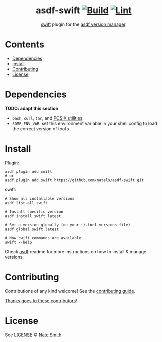 <div align="center">

# asdf-swift [![Build](https://github.com/natels/asdf-swift/actions/workflows/build.yml/badge.svg)](https://github.com/natels/asdf-swift/actions/workflows/build.yml) [![Lint](https://github.com/natels/asdf-swift/actions/workflows/lint.yml/badge.svg)](https://github.com/natels/asdf-swift/actions/workflows/lint.yml)

[swift](https://www.swift.org/documentation/) plugin for the [asdf version manager](https://asdf-vm.com).

</div>

# Contents

- [Dependencies](#dependencies)
- [Install](#install)
- [Contributing](#contributing)
- [License](#license)

# Dependencies

**TODO: adapt this section**

- `bash`, `curl`, `tar`, and [POSIX utilities](https://pubs.opengroup.org/onlinepubs/9699919799/idx/utilities.html).
- `SOME_ENV_VAR`: set this environment variable in your shell config to load the correct version of tool x.

# Install

Plugin:

```shell
asdf plugin add swift
# or
asdf plugin add swift https://github.com/natels/asdf-swift.git
```

swift:

```shell
# Show all installable versions
asdf list-all swift

# Install specific version
asdf install swift latest

# Set a version globally (on your ~/.tool-versions file)
asdf global swift latest

# Now swift commands are available
swift --help
```

Check [asdf](https://github.com/asdf-vm/asdf) readme for more instructions on how to
install & manage versions.

# Contributing

Contributions of any kind welcome! See the [contributing guide](contributing.md).

[Thanks goes to these contributors](https://github.com/natels/asdf-swift/graphs/contributors)!

# License

See [LICENSE](LICENSE) © [Nate Smith](https://github.com/natels/)
